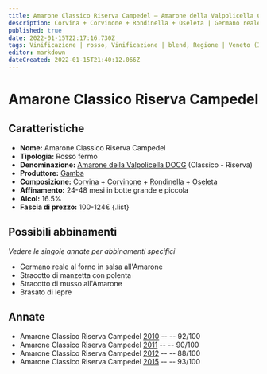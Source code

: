 ```yaml
---
title: Amarone Classico Riserva Campedel – Amarone della Valpolicella Classico Riserva DOCG – Gamba – Veneto (IT) – 100-124€ – 3★-5★
description: Corvina + Corvinone + Rondinella + Oseleta | Germano reale al forno in salsa all'Amarone – Stracotto di manzetta con polenta – Stracotto di musso all'Amarone – Brasato di lepre 
published: true
date: 2022-01-15T22:17:16.730Z
tags: Vinificazione | rosso, Vinificazione | blend, Regione | Veneto (IT), Vinificazione | fermo, Vitigni | Corvina, Vitigni | Rondinella, Vitigni | Corvinone, Vitigni | Oseleta, Prezzi | 100-124€, Valutazioni | 5 stelle, Alimento | germano, Cottura | al forno, Aromatizzazione | al vino, Alimento | manzo, Cottura | stracotto, Aromatizzazione | con polenta, Alimento | asino, Alimento | lepre
editor: markdown
dateCreated: 2022-01-15T21:40:12.066Z
---
```


# Amarone Classico Riserva Campedel

## Caratteristiche
- **Nome:** Amarone Classico Riserva Campedel
- **Tipologia:** Rosso fermo
- **Denominazione:** [Amarone della Valpolicella DOCG](/denominazioni/Italia/Veneto/DOCG/Amarone-della-Valpolicella) (Classico - Riserva)
- **Produttore:** [Gamba](/produttori/Italia/Veneto/Gamba) 
- **Composizione:** [Corvina](/vitigni/Italia/bacca-nera/corvina) + [Corvinone](/vitigni/Italia/bacca-nera/corvinone) + [Rondinella](/vitigni/Italia/bacca-nera/rondinella) + [Oseleta](/vitigni/Italia/bacca-nera/oseleta)
- **Affinamento:** 24-48 mesi in botte grande e piccola 
- **Alcol:** 16.5%
- **Fascia di prezzo:** 100-124€
{.list}

## Possibili abbinamenti
*Vedere le singole annate per abbinamenti specifici*

- Germano reale al forno in salsa all'Amarone
- Stracotto di manzetta con polenta
- Stracotto di musso all'Amarone
- Brasato di lepre

## Annate
- Amarone Classico Riserva Campedel [2010](vini/Italia/Veneto/Gamba/Amarone-Classico-Riserva-Campedel/2010) -- <span class="star-5"></span> -- 92/100
- Amarone Classico Riserva Campedel [2011](vini/Italia/Veneto/Gamba/Amarone-Classico-Riserva-Campedel/2011) -- <span class="star-4"></span> -- 90/100
- Amarone Classico Riserva Campedel [2012](vini/Italia/Veneto/Gamba/Amarone-Classico-Riserva-Campedel/2012) -- <span class="star-3"></span> -- 88/100
- Amarone Classico Riserva Campedel [2015](vini/Italia/Veneto/Gamba/Amarone-Classico-Riserva-Campedel/2015) -- <span class="star-5"></span> -- 93/100